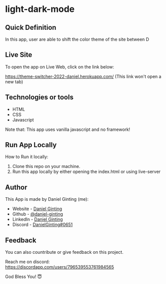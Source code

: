 # light-dark-mode

## Quick Definition

In this app, user are able to shift the color theme of the site between D

## Live Site

To open the app on Live Web, click on the link below:

https://theme-switcher-2022-daniel.herokuapp.com/
(This link won't open a new tab)

## Technologies or tools

- HTML
- CSS
- Javascript

Note that: This app uses vanilla javascript and no framework!


## Run App Locally

How to Run it locally:

1. Clone this repo on your machine.
2. Run this app locally by either opening the index.html or using live-server

## Author

This App is made by Daniel Ginting (me):
- Website - [Daniel Ginting](https://www.danielyosua.com)
- Github - [@daniel-ginting](https://github.com/daniel-ginting)
- LinkedIn - [Daniel Ginting](https://www.linkedin.com/in/daniel-ginting-409813224/)
- Discord - [DanielGinting#0651](https://discordapp.com/users/796539553761984565)

## Feedback
You can also countribute or give feedback on this project.

Reach me on discord:\
https://discordapp.com/users/796539553761984565

God Bless You! 😇





